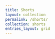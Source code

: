 ```yaml
---
title: Shorts
layout: collection
permalink: /shorts/
collection: shorts
entries_layout: grid
---
```

